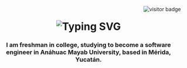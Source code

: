 <img align="right" src="https://visitor-badge.laobi.icu/badge?page_id=page.id=nooovicky.nooovicky" alt="visitor badge"/>

<h1 align="center">
  <picture align="center">
      <img src="https://readme-typing-svg.demolab.com?font=Fira+Code&weight=100&duration=2500&pause=1000&color=75B2FF&width=435&center=true&lines=Hi+there!+%F0%9F%91%8B;I'm+Vicky+Can+%3A);Welcome+to+my+profile!" alt="Typing SVG" />
  </picture>
</h1>

<h3 align="center">I am freshman in college, studying to become a software engineer in Anáhuac Mayab University, based in Mérida, Yucatán.</h3>


